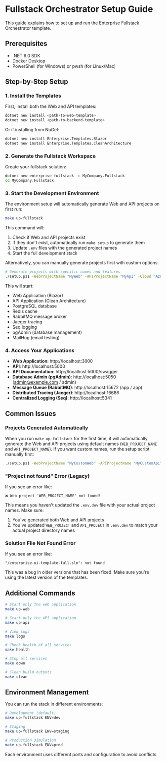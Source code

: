 # Fullstack Orchestrator Setup Guide

This guide explains how to set up and run the Enterprise Fullstack Orchestrator template.

## Prerequisites

- .NET 9.0 SDK
- Docker Desktop
- PowerShell (for Windows) or pwsh (for Linux/Mac)

## Step-by-Step Setup

### 1. Install the Templates

First, install both the Web and API templates:

```bash
dotnet new install <path-to-web-template>
dotnet new install <path-to-backend-template>
```

Or if installing from NuGet:

```bash
dotnet new install Enterprise.Templates.Blazor
dotnet new install Enterprise.Templates.CleanArchitecture
```

### 2. Generate the Fullstack Workspace

Create your fullstack solution:

```bash
dotnet new enterprise-fullstack -n MyCompany.Fullstack
cd MyCompany.Fullstack
```

### 3. Start the Development Environment

The environment setup will automatically generate Web and API projects on first run:

```bash
make up-fullstack
```

This command will:
1. Check if Web and API projects exist
2. If they don't exist, automatically run `make setup` to generate them
3. Update `.env` files with the generated project names
4. Start the full development stack

Alternatively, you can manually generate projects first with custom options:

```bash
# Generate projects with specific names and features
./setup.ps1 -WebProjectName "MyWeb" -APIProjectName "MyApi" -Cloud "Azure" -Database "Postgres"
```

This will start:
- Web Application (Blazor)
- API Application (Clean Architecture)
- PostgreSQL database
- Redis cache
- RabbitMQ message broker
- Jaeger tracing
- Seq logging
- pgAdmin (database management)
- MailHog (email testing)

### 4. Access Your Applications

- **Web Application**: http://localhost:3000
- **API**: http://localhost:5000
- **API Documentation**: http://localhost:5000/swagger
- **Database Admin (pgAdmin)**: http://localhost:5050 (admin@example.com / admin)
- **Message Queue (RabbitMQ)**: http://localhost:15672 (app / app)
- **Distributed Tracing (Jaeger)**: http://localhost:16686
- **Centralized Logging (Seq)**: http://localhost:5341

## Common Issues

### Projects Generated Automatically

When you run `make up-fullstack` for the first time, it will automatically generate the Web and API projects using default names (`WEB_PROJECT_NAME` and `API_PROJECT_NAME`). If you want custom names, run the setup script manually first:

```bash
./setup.ps1 -WebProjectName "MyCustomWeb" -APIProjectName "MyCustomApi"
```

### "Project not found" Error (Legacy)

If you see an error like:
```
❌ Web project 'WEB_PROJECT_NAME' not found!
```

This means you haven't updated the `.env.dev` file with your actual project names. Make sure:
1. You've generated both Web and API projects
2. You've updated `WEB_PROJECT` and `API_PROJECT` in `.env.dev` to match your actual project directory names

### Solution File Not Found Error

If you see an error like:
```
"/enterprise-ui-template-full.sln": not found
```

This was a bug in older versions that has been fixed. Make sure you're using the latest version of the templates.

## Additional Commands

```bash
# Start only the web application
make up-web

# Start only the API application
make up-api

# View logs
make logs

# Check health of all services
make health

# Stop all services
make down

# Clean build outputs
make clean
```

## Environment Management

You can run the stack in different environments:

```bash
# Development (default)
make up-fullstack ENV=dev

# Staging
make up-fullstack ENV=staging

# Production simulation
make up-fullstack ENV=prod
```

Each environment uses different ports and configuration to avoid conflicts.
